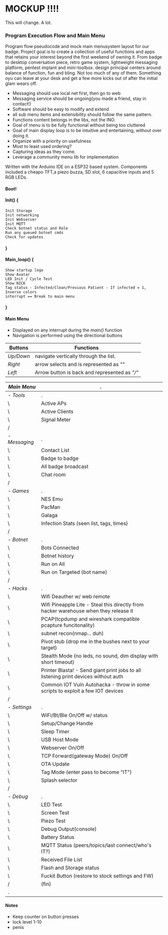 # MOCKUP !!!!
This will change. A lot.  


### Program Execution Flow and Main Menu
 Program flow pseudocode and mock main menusystem layout for our badge. Project goal is to create a collection of useful functions and apps that retains your interest beyond the first weekend of owning it.
 From badge to desktop conversation piece, retro game system, lightweight messaging platform, pentest implant and mini-toolbox.
 design principal centers around balance of function, fun and bling.
 Not too much of any of them.  Something oyu can leave at your desk and get a few more kicks out of after the initial glam wears off.
 * Messaging should use local net first, then go to web
 * Messaging service should be ongoing(you made a friend, stay in contact!)
 * Software should be easy to modify and extend
 * all sub menu items and extensibility should follow the same pattern.
 * Functions content belongs in the libs, not the INO.
 * Goal of menu is to be fully functional without being too cluttered
 * Goal of main display loop is to be intuitive and entertaining, without over doing it.
 * Organize with a priority on usefulness
 * Most to least used ordering?
 * Capturing ideas as they come.
 * Leverage a community menu lib for implementation


  Written with the Arduino IDE on a ESP32 based system.
  Components included a cheapo TFT,a piezo buzza, SD slot, 6 capacitive inputs and 5 RGB LEDs.


#### Boot!

#### Init() {
```
Init Storage
Init networking
Init Webserver
Init MQTT
Check botnet status and Role
Run any queued botnet cmds
Check for updates
```
#### }


#### Main_loop() {
```
Show startup logo
Show Avatar
LED Init / Cycle Test
Show NICK
Tag status - Infected/Clean/Previous Patient - If infected = 1, Inverse colors
interrupt == Break to main menu
```
#### }

#### Main Menu
* Displayed on any interrupt during the *main()* function
* Navigation is performed using the directional buttons


Buttons | Functions
--------|----------
*Up/Down* | navigate vertically through the list.
*Right* | arrow selects and is represented as *"\"*
*Left* | Arrow button is back and represented as *"/"*



*_Main Menu_*   |    .
------------ | ------
*- _Tools_* | .
\ |  Active APs
\ |  Active Clients
\ |  Signal Meter
/ |
*- _Messaging_* | .
\ | Contact List
\ | Badge to badge
\ | All badge broadcast
\ | Chat room
/ |
*- _Games_* | .
\ | NES Emu
\ | PacMan
\ | Galaga
\ | Infection Stats (seen list, tags, times)
/ |
*- _Botnet_* | .
\ | Bots Connected
\ | Botnet history
\ | Run on All
\ | Run on Targeted (bot name)
/ |
*- _Hacks_*| .
\ | Wifi Deauther w/ web remote
\ | Wifi Pineapple Lite - Steal this directly from hacker warehouse when they release it
\ | PCAP(tcpdump and wireshark compatible pcapture funcitonality)
\ | subnet recon(nmap... duh)
\ | Pivot stub (drop me in the bushes next to your target)
\ | Stealth Mode (no leds, no sound, dim display with short timeout)
\ | Printer Blasta! - Send giant print jobs to all listening print devices without auth
\ | Common IOT Vuln Autohacka - throw in some scripts to exploit a few IOT devices
/ |
*- _Settings_* | .
\ | WiFi/Bt/Ble On/Off w/ status
\ | Setup/Change Handle
\ | Sleep Timer
\ | USB Host Mode
\ | Webserver On/Off
\ | TCP Forward(gateway Mode) On/Off
\ | OTA Update
\ | Tag Mode (enter pass to become "IT")
\ | Splash selector
/ |
*- _Debug_*| .
\ | LED Test
\ | Screen Test
\ | Piezo Test
\ | Debug Output(console)
\ | Battery Status
\ | MQTT Status (peers/topics/last connect/who's IT?)
\ |Received File List
\ | Flash and Storage status
\ | Fuckit Button (restore to stock settings and FW)
/ | (fin)
 | .


#### Notes
* Keep counter on button presses
* lock level 1-10
* penis
